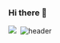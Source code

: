### Hi there 👋
<img src="https://img.shields.io/badge/Java-3766AB?style=flat-square&logo=Java&logoColor=white"/></a>&nbsp;
![header](https://capsule-render.vercel.app/api?color=auto)







































<!--
**jmjnssss/jmjnssss** is a ✨ _special_ ✨ repository because its `README.md` (this file) appears on your GitHub profile.

Here are some ideas to get you started:

- 🔭 I’m currently working on ...
- 🌱 I’m currently learning ...
- 👯 I’m looking to collaborate on ...
- 🤔 I’m looking for help with ...
- 💬 Ask me about ...
- 📫 How to reach me: ...
- 😄 Pronouns: ...
- ⚡ Fun fact: ...
-->
